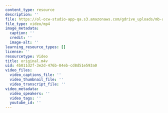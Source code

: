 ```yaml
---
content_type: resource
description: ''
file: https://ol-ocw-studio-app-qa.s3.amazonaws.com/gdrive_uploads/mb-april12a/1Pk2qG8zqzmCxd77RQKwNPWM0vtctEbVH/original.m4v
file_type: video/mp4
image_metadata:
  caption: ''
  credit: ''
  image-alt: ''
learning_resource_types: []
license: ''
resourcetype: Video
title: original.m4v
uid: 4b011d2f-3e2d-476b-84eb-cd8d51e593a0
video_files:
  video_captions_file: ''
  video_thumbnail_file: ''
  video_transcript_file: ''
video_metadata:
  video_speakers: ''
  video_tags: ''
  youtube_id: ''
---
```

